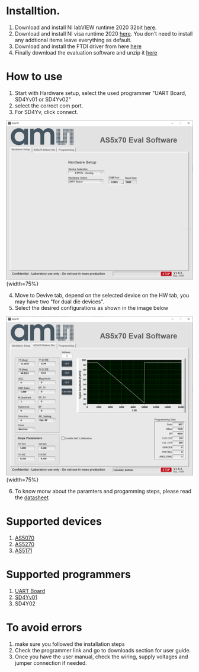 # Installtion.
1. Download and install NI labVIEW runtime 2020 32bit [here](https://www.ni.com/en/support/downloads/software-products/download.labview-runtime.html#show-offline-installers).
2. Download and install NI visa runtime 2020 [here](https://www.ni.com/en/support/downloads/drivers/download.ni-visa.html#show-offline-installers). You don't need to install any addtional items leave everything as default.
3. Download and install the FTDI driver from here [here](https://ftdichip.com/drivers/vcp-drivers/)
4. Finally download the evaluation software and unzip it [here](https://gittf.ams-osram.info/SSE_Premstaetten/MagneticPosSensors/Releases/AS5x7yEvalSW/-/archive/main/AS5x7yEvalSW-main.zip)

# How to use
1. Start with Hardware setup, select the used programmer "UART Board, SD4Yv01 or SD4Yv02"
2. select the correct com port.
3. For SD4Yv, click connect.

![HW setup](img/Image01.PNG "HW setup"){width=75%}

4. Move to Devive tab, depend on the selected device on the HW tab, you may have two "for dual die devices".
5. Select the desired configurations as shown in the image below

![Device Tab](img/Image02.PNG "Device Tab"){width=75%}

6. To know morw about the paramters and progamming steps, please read the [datasheet](https://ams-osram.com/search?productSearch=true&filter_products=position-sensors)

# Supported devices
1. [AS5070](https://ams-osram.com/products/sensors/position-sensors/ams-as5070-high-resolution-position-sensor)
2. [AS5270](https://ams-osram.com/products/sensors/position-sensors/ams-as5270-magnetic-angular-position-sensor)
3. [AS5171](https://ams-osram.com/products/sensors/position-sensors/ams-as5171-high-resolution-position-sensor)

# Supported programmers
1. [UART Board](https://ams-osram.com/products/boards-kits-accessories/boards/ams-as5xxx-evm-pb-usb-evaluation-board)
2. [SD4Yv01](https://look.ams-osram.com/m/8a485bb9cdb32bd7/original/AS5xxx_SD4Y_UG000435_1-00.pdf)
3. SD4Y02

# To avoid errors 
1. make sure you followed the installation steps
2. Check the programmer link and go to downloads section for user guide.
3. Once you have the user manual, check the wiring, supply voltages and jumper connection if needed.
